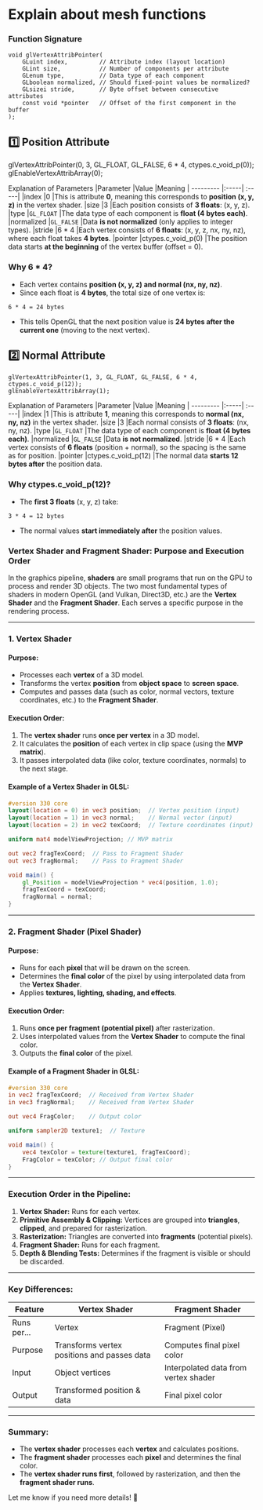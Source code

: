 # Explain about mesh functions

### Function Signature
```
void glVertexAttribPointer(
    GLuint index,         // Attribute index (layout location)
    GLint size,           // Number of components per attribute
    GLenum type,          // Data type of each component
    GLboolean normalized, // Should fixed-point values be normalized?
    GLsizei stride,       // Byte offset between consecutive attributes
    const void *pointer   // Offset of the first component in the buffer
);
```

## 1️⃣ Position Attribute

glVertexAttribPointer(0, 3, GL_FLOAT, GL_FALSE, 6 * 4, ctypes.c_void_p(0));
glEnableVertexAttribArray(0);



Explanation of Parameters
|Parameter	|Value	|Meaning
| --------- |:-----| :-----|
|index	|0	|This is attribute **0**, meaning this corresponds to **position (x, y, z)** in the vertex shader.
|size	|3	|Each position consists of **3 floats**: (x, y, z).
|type	|`GL_FLOAT`	|The data type of each component is **float (4 bytes each)**.
|normalized	|`GL_FALSE`	|Data **is not normalized** (only applies to integer types).
|stride	|6 * 4	|Each vertex consists of **6 floats**: (x, y, z, nx, ny, nz), where each float takes **4 bytes**.
|pointer	|ctypes.c_void_p(0)	|The position data starts **at the beginning** of the vertex buffer (offset = 0).

### Why 6 * 4?

- Each vertex contains **position (x, y, z) and normal (nx, ny, nz)**.
- Since each float is **4 bytes**, the total size of one vertex is:
```
6 * 4 = 24 bytes
```
- This tells OpenGL that the next position value is **24 bytes after the current one** (moving to the next vertex).


## 2️⃣ Normal Attribute
```
glVertexAttribPointer(1, 3, GL_FLOAT, GL_FALSE, 6 * 4, ctypes.c_void_p(12));
glEnableVertexAttribArray(1);
```
Explanation of Parameters
|Parameter	|Value	|Meaning
| --------- |:-----| :-----|
|index	|1	|This is attribute **1**, meaning this corresponds to **normal (nx, ny, nz)** in the vertex shader.
|size	|3	|Each normal consists of **3 floats**: (nx, ny, nz).
|type	|`GL_FLOAT`	|The data type of each component is **float (4 bytes each)**.
|normalized	|`GL_FALSE`	|Data **is not normalized**.
|stride	|6 * 4	|Each vertex consists of **6 floats** (position + normal), so the spacing is the same as for position.
|pointer	|ctypes.c_void_p(12)	|The normal data **starts 12 bytes after** the position data.

### Why ctypes.c_void_p(12)?

- The **first 3 floats** (x, y, z) take:
```
3 * 4 = 12 bytes
```
- The normal values **start immediately after** the position values.








### **Vertex Shader and Fragment Shader: Purpose and Execution Order**

In the graphics pipeline, **shaders** are small programs that run on the GPU to process and render 3D objects. The two most fundamental types of shaders in modern OpenGL (and Vulkan, Direct3D, etc.) are the **Vertex Shader** and the **Fragment Shader**. Each serves a specific purpose in the rendering process.

---

### **1. Vertex Shader**
#### **Purpose:**
- Processes each **vertex** of a 3D model.
- Transforms the vertex **position** from **object space** to **screen space**.
- Computes and passes data (such as color, normal vectors, texture coordinates, etc.) to the **Fragment Shader**.

#### **Execution Order:**
1. The **vertex shader** runs **once per vertex** in a 3D model.
2. It calculates the **position** of each vertex in clip space (using the **MVP matrix**).
3. It passes interpolated data (like color, texture coordinates, normals) to the next stage.

#### **Example of a Vertex Shader in GLSL:**
```glsl
#version 330 core
layout(location = 0) in vec3 position;  // Vertex position (input)
layout(location = 1) in vec3 normal;    // Normal vector (input)
layout(location = 2) in vec2 texCoord;  // Texture coordinates (input)

uniform mat4 modelViewProjection; // MVP matrix

out vec2 fragTexCoord;  // Pass to Fragment Shader
out vec3 fragNormal;    // Pass to Fragment Shader

void main() {
    gl_Position = modelViewProjection * vec4(position, 1.0);
    fragTexCoord = texCoord;
    fragNormal = normal;
}
```

---

### **2. Fragment Shader (Pixel Shader)**
#### **Purpose:**
- Runs for each **pixel** that will be drawn on the screen.
- Determines the **final color** of the pixel by using interpolated data from the **Vertex Shader**.
- Applies **textures, lighting, shading, and effects**.

#### **Execution Order:**
1. Runs **once per fragment (potential pixel)** after rasterization.
2. Uses interpolated values from the **Vertex Shader** to compute the final color.
3. Outputs the **final color** of the pixel.

#### **Example of a Fragment Shader in GLSL:**
```glsl
#version 330 core
in vec2 fragTexCoord;  // Received from Vertex Shader
in vec3 fragNormal;    // Received from Vertex Shader

out vec4 FragColor;    // Output color

uniform sampler2D texture1;  // Texture

void main() {
    vec4 texColor = texture(texture1, fragTexCoord);
    FragColor = texColor; // Output final color
}
```

---

### **Execution Order in the Pipeline:**
1. **Vertex Shader:** Runs for each vertex.
2. **Primitive Assembly & Clipping:** Vertices are grouped into **triangles**, **clipped**, and prepared for rasterization.
3. **Rasterization:** Triangles are converted into **fragments** (potential pixels).
4. **Fragment Shader:** Runs for each fragment.
5. **Depth & Blending Tests:** Determines if the fragment is visible or should be discarded.

---

### **Key Differences:**
| Feature           | Vertex Shader | Fragment Shader |
|------------------|--------------|----------------|
| Runs per...      | Vertex       | Fragment (Pixel) |
| Purpose         | Transforms vertex positions and passes data | Computes final pixel color |
| Input          | Object vertices | Interpolated data from vertex shader |
| Output         | Transformed position & data | Final pixel color |

---

### **Summary:**
- The **vertex shader** processes each **vertex** and calculates positions.
- The **fragment shader** processes each **pixel** and determines the final color.
- The **vertex shader runs first**, followed by rasterization, and then the **fragment shader runs**.

Let me know if you need more details! 🚀